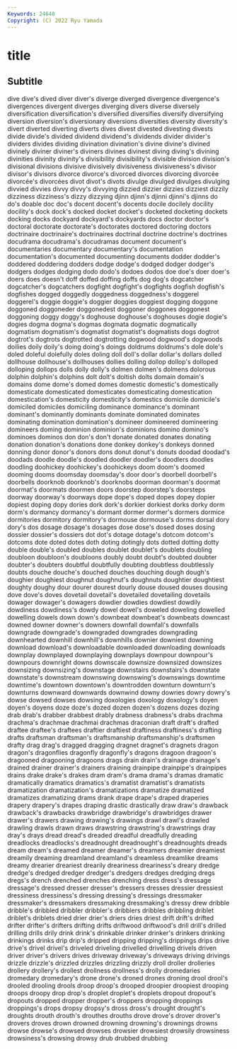 ```yaml
---
Keywords: 24640
Copyright: (C) 2022 Ryu Yamada
---
```



# title

## Subtitle
dive
dive's dived diver diver's diverge diverged divergence divergence's divergences divergent
diverges diverging divers diverse diversely diversification diversification's diversified diversifies diversify
diversifying diversion diversion's diversionary diversions diversities diversity diversity's divert diverted
diverting diverts dives divest divested divesting divests divide divide's divided
dividend dividend's dividends divider divider's dividers divides dividing divination divination's
divine divine's divined divinely diviner diviner's diviners divines divinest diving
diving's divining divinities divinity divinity's divisibility divisibility's divisible division division's
divisional divisions divisive divisively divisiveness divisiveness's divisor divisor's divisors divorce
divorce's divorced divorces divorcing divorcée divorcée's divorcées divot divot's divots
divulge divulged divulges divulging divvied divvies divvy divvy's divvying dizzied
dizzier dizzies dizziest dizzily dizziness dizziness's dizzy dizzying djinn djinn's
djinni djinni's djinns do do's doable doc doc's docent docent's
docents docile docilely docility docility's dock dock's docked docket docket's
docketed docketing dockets docking docks dockyard dockyard's dockyards docs doctor
doctor's doctoral doctorate doctorate's doctorates doctored doctoring doctors doctrinaire doctrinaire's
doctrinaires doctrinal doctrine doctrine's doctrines docudrama docudrama's docudramas document document's
documentaries documentary documentary's documentation documentation's documented documenting documents dodder dodder's
doddered doddering dodders dodge dodge's dodged dodger dodger's dodgers dodges
dodging dodo dodo's dodoes dodos doe doe's doer doer's doers
does doesn't doff doffed doffing doffs dog dog's dogcatcher dogcatcher's
dogcatchers dogfight dogfight's dogfights dogfish dogfish's dogfishes dogged doggedly doggedness
doggedness's doggerel doggerel's doggie doggie's doggier doggies doggiest dogging doggone
doggoned doggoneder doggonedest doggoner doggones doggonest doggoning doggy doggy's doghouse
doghouse's doghouses dogie dogie's dogies dogma dogma's dogmas dogmata dogmatic
dogmatically dogmatism dogmatism's dogmatist dogmatist's dogmatists dogs dogtrot dogtrot's dogtrots
dogtrotted dogtrotting dogwood dogwood's dogwoods doilies doily doily's doing doing's
doings doldrums doldrums's dole dole's doled doleful dolefully doles doling
doll doll's dollar dollar's dollars dolled dollhouse dollhouse's dollhouses dollies
dolling dollop dollop's dolloped dolloping dollops dolls dolly dolly's dolmen
dolmen's dolmens dolorous dolphin dolphin's dolphins dolt dolt's doltish dolts
domain domain's domains dome dome's domed domes domestic domestic's domestically
domesticate domesticated domesticates domesticating domestication domestication's domesticity domesticity's domestics domicile
domicile's domiciled domiciles domiciling dominance dominance's dominant dominant's dominantly dominants
dominate dominated dominates dominating domination domination's domineer domineered domineering domineers
doming dominion dominion's dominions domino domino's dominoes dominos don don's
don't donate donated donates donating donation donation's donations done donkey
donkey's donkeys donned donning donor donor's donors dons donut donut's
donuts doodad doodad's doodads doodle doodle's doodled doodler doodler's doodlers
doodles doodling doohickey doohickey's doohickeys doom doom's doomed dooming dooms
doomsday doomsday's door door's doorbell doorbell's doorbells doorknob doorknob's doorknobs
doorman doorman's doormat doormat's doormats doormen doors doorstep doorstep's doorsteps
doorway doorway's doorways dope dope's doped dopes dopey dopier dopiest
doping dopy dories dork dork's dorkier dorkiest dorks dorky dorm
dorm's dormancy dormancy's dormant dormer dormer's dormers dormice dormitories dormitory
dormitory's dormouse dormouse's dorms dorsal dory dory's dos dosage dosage's
dosages dose dose's dosed doses dosing dossier dossier's dossiers dot
dot's dotage dotage's dotcom dotcom's dotcoms dote doted dotes doth
doting dotingly dots dotted dotting dotty double double's doubled doubles
doublet doublet's doublets doubling doubloon doubloon's doubloons doubly doubt doubt's
doubted doubter doubter's doubters doubtful doubtfully doubting doubtless doubtlessly doubts
douche douche's douched douches douching dough dough's doughier doughiest doughnut
doughnut's doughnuts doughtier doughtiest doughty doughy dour dourer dourest dourly
douse doused douses dousing dove dove's doves dovetail dovetail's dovetailed
dovetailing dovetails dowager dowager's dowagers dowdier dowdies dowdiest dowdily dowdiness
dowdiness's dowdy dowel dowel's doweled doweling dowelled dowelling dowels down
down's downbeat downbeat's downbeats downcast downed downer downer's downers downfall
downfall's downfalls downgrade downgrade's downgraded downgrades downgrading downhearted downhill downhill's
downhills downier downiest downing download download's downloadable downloaded downloading downloads
downplay downplayed downplaying downplays downpour downpour's downpours downright downs downscale
downsize downsized downsizes downsizing downsizing's downstage downstairs downstairs's downstate downstate's
downstream downswing downswing's downswings downtime downtime's downtown downtown's downtrodden downturn
downturn's downturns downward downwards downwind downy dowries dowry dowry's dowse
dowsed dowses dowsing doxologies doxology doxology's doyen doyen's doyens doze
doze's dozed dozen dozen's dozens dozes dozing drab drab's drabber
drabbest drably drabness drabness's drabs drachma drachma's drachmae drachmai drachmas
draconian draft draft's drafted draftee draftee's draftees draftier draftiest draftiness
draftiness's drafting drafts draftsman draftsman's draftsmanship draftsmanship's draftsmen drafty drag
drag's dragged dragging dragnet dragnet's dragnets dragon dragon's dragonflies dragonfly
dragonfly's dragons dragoon dragoon's dragooned dragooning dragoons drags drain drain's
drainage drainage's drained drainer drainer's drainers draining drainpipe drainpipe's drainpipes
drains drake drake's drakes dram dram's drama drama's dramas dramatic
dramatically dramatics dramatics's dramatist dramatist's dramatists dramatization dramatization's dramatizations dramatize
dramatized dramatizes dramatizing drams drank drape drape's draped draperies drapery
drapery's drapes draping drastic drastically draw draw's drawback drawback's drawbacks
drawbridge drawbridge's drawbridges drawer drawer's drawers drawing drawing's drawings drawl
drawl's drawled drawling drawls drawn draws drawstring drawstring's drawstrings dray
dray's drays dread dread's dreaded dreadful dreadfully dreading dreadlocks dreadlocks's
dreadnought dreadnought's dreadnoughts dreads dream dream's dreamed dreamer dreamer's dreamers
dreamier dreamiest dreamily dreaming dreamland dreamland's dreamless dreamlike dreams dreamy
drearier dreariest drearily dreariness dreariness's dreary dredge dredge's dredged dredger
dredger's dredgers dredges dredging dregs dregs's drench drenched drenches drenching
dress dress's dressage dressage's dressed dresser dresser's dressers dresses dressier
dressiest dressiness dressiness's dressing dressing's dressings dressmaker dressmaker's dressmakers dressmaking
dressmaking's dressy drew dribble dribble's dribbled dribbler dribbler's dribblers dribbles
dribbling driblet driblet's driblets dried drier drier's driers dries driest
drift drift's drifted drifter drifter's drifters drifting drifts driftwood driftwood's
drill drill's drilled drilling drills drily drink drink's drinkable drinker
drinker's drinkers drinking drinkings drinks drip drip's dripped dripping dripping's
drippings drips drive drive's drivel drivel's driveled driveling drivelled drivelling
drivels driven driver driver's drivers drives driveway driveway's driveways driving
drivings drizzle drizzle's drizzled drizzles drizzling drizzly droll droller drolleries
drollery drollery's drollest drollness drollness's drolly dromedaries dromedary dromedary's drone
drone's droned drones droning drool drool's drooled drooling drools droop
droop's drooped droopier droopiest drooping droops droopy drop drop's droplet
droplet's droplets dropout dropout's dropouts dropped dropper dropper's droppers dropping
droppings droppings's drops dropsy dropsy's dross dross's drought drought's droughts
drouth drouth's drouthes drouths drove drove's drover drover's drovers droves
drown drowned drowning drowning's drownings drowns drowse drowse's drowsed drowses
drowsier drowsiest drowsily drowsiness drowsiness's drowsing drowsy drub drubbed drubbing
